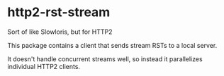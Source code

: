 # http2-rst-stream


Sort of like Slowloris, but for HTTP2

This package contains a client that sends stream RSTs to a local server.


It doesn't handle concurrent streams well, so instead it parallelizes individual HTTP2 clients.
